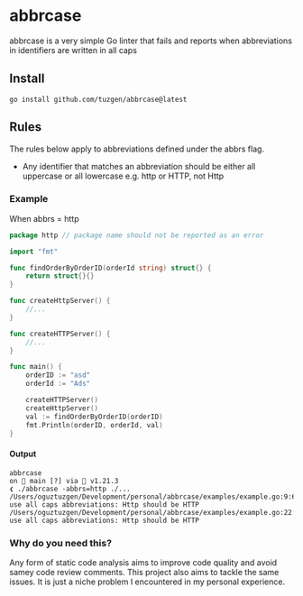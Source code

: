 # abbrcase
abbrcase is a very simple Go linter that fails and reports when abbreviations in identifiers are written in all caps

## Install
```
go install github.com/tuzgen/abbrcase@latest
```

## Rules
The rules below apply to abbreviations defined under the abbrs flag.

- Any identifier that matches an abbreviation should be either all uppercase or all lowercase
e.g. http or HTTP, not Http
### Example
When abbrs = http
```go
package http // package name should not be reported as an error

import "fmt"

func findOrderByOrderID(orderId string) struct{} {
	return struct{}{}
}

func createHttpServer() {
    //...
}

func createHTTPServer() {
    //...
}

func main() {
	orderID := "asd"
	orderId := "Ads"

	createHTTPServer()
	createHttpServer()
	val := findOrderByOrderID(orderID)
	fmt.Println(orderID, orderId, val)
}
``` 

#### Output
```
abbrcase 
on  main [?] via  v1.21.3 
❮ ./abbrcase -abbrs=http ./...
/Users/oguztuzgen/Development/personal/abbrcase/examples/example.go:9:6: use all caps abbreviations: Http should be HTTP
/Users/oguztuzgen/Development/personal/abbrcase/examples/example.go:22:2: use all caps abbreviations: Http should be HTTP

```

### Why do you need this?
Any form of static code analysis aims to improve code quality and avoid samey code review comments. This project also aims to tackle the same issues. It is just a niche problem I encountered in my personal experience. 

